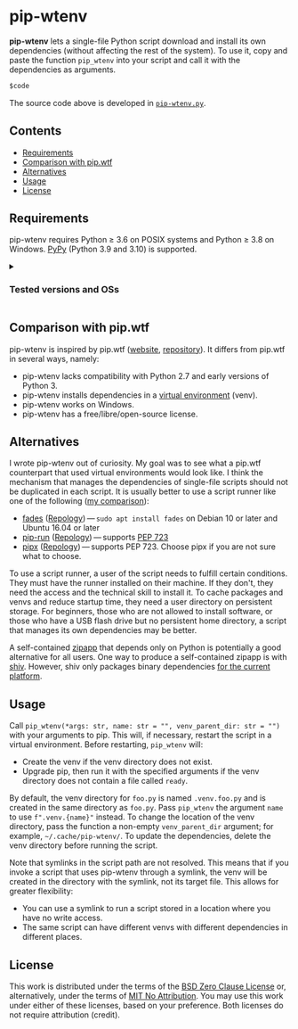 # pip-wtenv

**pip-wtenv** lets a single-file Python script download and install its own dependencies
(without affecting the rest of the system).
To use it,
copy and paste the function `pip_wtenv` into your script and call it with the dependencies as arguments.

```python
$code
```

The source code above is developed in [`pip-wtenv.py`](pip-wtenv.py).

## Contents

- [Requirements](#requirements)
- [Comparison with pip\.wtf](#comparison-with-pipwtf)
- [Alternatives](#alternatives)
- [Usage](#usage)
- [License](#license)

## Requirements

pip-wtenv requires Python &ge; 3.6 on POSIX systems
and Python &ge; 3.8 on Windows.
[PyPy](https://github.com/pypy/pypy)
(Python 3.9 and 3.10)
is supported.

<details>
<summary><h3>Tested versions and OSs</h3></summary>

The following Python versions and operating systems have been tested
(all on x86-64):

- CPython:
  - 3.7, 3.12 on FreeBSD 14.0-RELEASE
  - 3.7—3.12 on macOS 12 (GitHub Actions)
  - 3.10 on NetBSD 9.3
  - 3.10 on OpenBSD 7.4
  - 3.6 on Ubuntu 22.04
  - 3.7—3.12 on Ubuntu 22.04 (GitHub Actions)
  - 3.8 on Windows 10
  - 3.9—3.12 on Windows Server 2022 (GitHub Actions)
- PyPy:
  - 7.3 (Python 3.9, 3.10) on macOS 12 (GitHub Actions)
  - 7.3 (Python 3.9, 3.10) on Ubuntu 22.04 (GitHub Actions)
  - 7.3 (Python 3.9, 3.10) on Windows Server 2022 (GitHub Actions)
</details>

## Comparison with pip.wtf

pip-wtenv is inspired by pip.wtf
([website](https://pip.wtf),
[repository](https://github.com/sabslikesobs/pip.wtf)).
It differs from pip.wtf in several ways,
namely:

- pip-wtenv lacks compatibility
  with Python 2.7 and early versions of Python 3.
- pip-wtenv installs dependencies in a
  [virtual environment](https://docs.python.org/3/library/venv.html) (venv).
- pip-wtenv works on Windows.
- pip-wtenv has a free/libre/open-source license.

## Alternatives

I wrote pip-wtenv out of curiosity.
My goal was to see what a pip.wtf counterpart that used virtual environments
would look like.
I think
the mechanism that manages the dependencies of single-file scripts should not
be duplicated in each script.
It is usually better to use a script runner
like one of the following
([my comparison](https://dbohdan.com/scripts-with-dependencies#python)):

- [fades](https://github.com/PyAr/fades)
  ([Repology](https://repology.org/project/fades/versions))&thinsp;&mdash;&thinsp;`sudo apt install fades` on Debian 10 or later and Ubuntu 16.04 or later
- [pip-run](https://github.com/jaraco/pip-run)
  ([Repology](https://repology.org/project/python:pip-run/versions))&thinsp;&mdash;&thinsp;supports
  [PEP 723](https://peps.python.org/pep-0723/)
- [pipx](https://github.com/pypa/pipx)
  ([Repology](https://repology.org/project/pipx/versions))&thinsp;&mdash;&thinsp;supports PEP 723.
  Choose pipx
  if you are not sure what to choose.

To use a script runner,
a user of the script needs to fulfill certain conditions.
They must have the runner installed on their machine.
If they don't,
they need the access and the technical skill to install it.
To cache packages and venvs and reduce startup time,
they need a user directory on persistent storage.
For beginners,
those who are not allowed to install software,
or those who have a USB flash drive but no persistent home directory,
a script that manages its own dependencies may be better.

A self-contained
[zipapp](https://docs.python.org/3/library/zipapp.html)
that depends only on Python
is potentially a good alternative for all users.
One way to produce a self-contained zipapp is with
[shiv](https://github.com/linkedin/shiv).
However,
shiv only packages binary dependencies
[for the current platform](https://github.com/linkedin/shiv/issues/26).

## Usage

Call `pip_wtenv(*args: str, name: str = "", venv_parent_dir: str = "")` with your arguments to pip.
This will,
if necessary,
restart the script in a virtual environment.
Before restarting,
`pip_wtenv` will:

- Create the venv
  if the venv directory does not exist.
- Upgrade pip,
  then run it with the specified arguments
  if the venv directory does not contain a file called `ready`.

By default,
the venv directory for `foo.py` is named `.venv.foo.py`
and is created in the same directory as `foo.py`.
Pass `pip_wtenv` the argument `name` to use `f".venv.{name}"` instead.
To change the location of the venv directory,
pass the function a non-empty `venv_parent_dir` argument;
for example,
`~/.cache/pip-wtenv/`.
To update the dependencies,
delete the venv directory before running the script.

Note that symlinks in the script path are not resolved.
This means that
if you invoke a script that uses pip-wtenv through a symlink,
the venv will be created in the directory with the symlink,
not its target file.
This allows for greater flexibility:

- You can use a symlink
  to run a script stored in a location
  where you have no write access.
- The same script can have different venvs
  with different dependencies
  in different places.

## License

This work is distributed under the terms of the
[BSD Zero Clause License](LICENSE.0BSD)
or,
alternatively,
under the terms of
[MIT No Attribution](LICENSE.MIT-0).
You may use this work under either of these licenses,
based on your preference.
Both licenses do not require attribution (credit).
